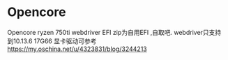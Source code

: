 # Opencore
Opencore ryzen 750ti webdriver EFI
zip为自用EFI ,自取吧.
webdriver只支持到10.13.6 17G66
显卡驱动可参考
https://my.oschina.net/u/4323831/blog/3244213
